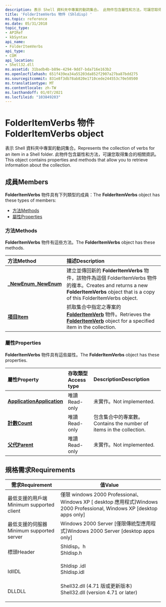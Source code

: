 ```yaml
---
description: 表示 Shell 資料夾中專案的動詞集合。 此物件包含屬性和方法，可讓您取得集合的相關資訊。
title: 'FolderItemVerbs 物件 (Shldisp) '
ms.topic: reference
ms.date: 05/31/2018
topic_type:
- APIRef
- kbSyntax
api_name:
- FolderItemVerbs
api_type:
- COM
api_location:
- Shell32.dll
ms.assetid: 31badb4b-b89e-4294-9dd7-bda716e163b2
ms.openlocfilehash: 651f439ea34a55203da852f2907a27ba87bdd275
ms.sourcegitcommit: 831e8f3db78ab820e1710cede244553c70e50500
ms.translationtype: MT
ms.contentlocale: zh-TW
ms.lasthandoff: 01/07/2021
ms.locfileid: "103849203"
---
```

# <a name="folderitemverbs-object"></a><span data-ttu-id="97e2e-104">FolderItemVerbs 物件</span><span class="sxs-lookup"><span data-stu-id="97e2e-104">FolderItemVerbs object</span></span>

<span data-ttu-id="97e2e-105">表示 Shell 資料夾中專案的動詞集合。</span><span class="sxs-lookup"><span data-stu-id="97e2e-105">Represents the collection of verbs for an item in a Shell folder.</span></span> <span data-ttu-id="97e2e-106">此物件包含屬性和方法，可讓您取得集合的相關資訊。</span><span class="sxs-lookup"><span data-stu-id="97e2e-106">This object contains properties and methods that allow you to retrieve information about the collection.</span></span>

## <a name="members"></a><span data-ttu-id="97e2e-107">成員</span><span class="sxs-lookup"><span data-stu-id="97e2e-107">Members</span></span>

<span data-ttu-id="97e2e-108">**FolderItemVerbs** 物件具有下列類型的成員：</span><span class="sxs-lookup"><span data-stu-id="97e2e-108">The **FolderItemVerbs** object has these types of members:</span></span>

-   [<span data-ttu-id="97e2e-109">方法</span><span class="sxs-lookup"><span data-stu-id="97e2e-109">Methods</span></span>](#methods)
-   [<span data-ttu-id="97e2e-110">屬性</span><span class="sxs-lookup"><span data-stu-id="97e2e-110">Properties</span></span>](#properties)

### <a name="methods"></a><span data-ttu-id="97e2e-111">方法</span><span class="sxs-lookup"><span data-stu-id="97e2e-111">Methods</span></span>

<span data-ttu-id="97e2e-112">**FolderItemVerbs** 物件有這些方法。</span><span class="sxs-lookup"><span data-stu-id="97e2e-112">The **FolderItemVerbs** object has these methods.</span></span>



| <span data-ttu-id="97e2e-113">方法</span><span class="sxs-lookup"><span data-stu-id="97e2e-113">Method</span></span>                                        | <span data-ttu-id="97e2e-114">描述</span><span class="sxs-lookup"><span data-stu-id="97e2e-114">Description</span></span>                                                                                                      |
|:----------------------------------------------|:-----------------------------------------------------------------------------------------------------------------|
| [<span data-ttu-id="97e2e-115">**\_NewEnum**</span><span class="sxs-lookup"><span data-stu-id="97e2e-115">**\_NewEnum**</span></span>](folderitemverbs--newenum.md) | <span data-ttu-id="97e2e-116">建立並傳回新的 **FolderItemVerbs** 物件，該物件為這個 FolderItemVerbs 物件的複本。</span><span class="sxs-lookup"><span data-stu-id="97e2e-116">Creates and returns a new **FolderItemVerbs** object that is a copy of this FolderItemVerbs object.</span></span><br/>   |
| [<span data-ttu-id="97e2e-117">**項目**</span><span class="sxs-lookup"><span data-stu-id="97e2e-117">**Item**</span></span>](folderitemverbs-item.md)          | <span data-ttu-id="97e2e-118">抓取集合中指定之專案的 [**FolderItemVerb**](folderitemverb.md) 物件。</span><span class="sxs-lookup"><span data-stu-id="97e2e-118">Retrieves the [**FolderItemVerb**](folderitemverb.md) object for a specified item in the collection.</span></span><br/> |



 

### <a name="properties"></a><span data-ttu-id="97e2e-119">屬性</span><span class="sxs-lookup"><span data-stu-id="97e2e-119">Properties</span></span>

<span data-ttu-id="97e2e-120">**FolderItemVerbs** 物件具有這些屬性。</span><span class="sxs-lookup"><span data-stu-id="97e2e-120">The **FolderItemVerbs** object has these properties.</span></span>



| <span data-ttu-id="97e2e-121">屬性</span><span class="sxs-lookup"><span data-stu-id="97e2e-121">Property</span></span>                                                      | <span data-ttu-id="97e2e-122">存取類型</span><span class="sxs-lookup"><span data-stu-id="97e2e-122">Access type</span></span>          | <span data-ttu-id="97e2e-123">Description</span><span class="sxs-lookup"><span data-stu-id="97e2e-123">Description</span></span>                                                |
|:--------------------------------------------------------------|:---------------------|:-----------------------------------------------------------|
| [<span data-ttu-id="97e2e-124">**Application**</span><span class="sxs-lookup"><span data-stu-id="97e2e-124">**Application**</span></span>](folderitemverbs-application.md)<br/> | <span data-ttu-id="97e2e-125">唯讀</span><span class="sxs-lookup"><span data-stu-id="97e2e-125">Read-only</span></span><br/> | <span data-ttu-id="97e2e-126">未實作。</span><span class="sxs-lookup"><span data-stu-id="97e2e-126">Not implemented.</span></span><br/>                                |
| [<span data-ttu-id="97e2e-127">**計數**</span><span class="sxs-lookup"><span data-stu-id="97e2e-127">**Count**</span></span>](folderitemverbs-count.md)<br/>             | <span data-ttu-id="97e2e-128">唯讀</span><span class="sxs-lookup"><span data-stu-id="97e2e-128">Read-only</span></span><br/> | <span data-ttu-id="97e2e-129">包含集合中的專案數。</span><span class="sxs-lookup"><span data-stu-id="97e2e-129">Contains the number of items in the collection.</span></span><br/> |
| [<span data-ttu-id="97e2e-130">**父代**</span><span class="sxs-lookup"><span data-stu-id="97e2e-130">**Parent**</span></span>](folderitemverbs-parent.md)<br/>           | <span data-ttu-id="97e2e-131">唯讀</span><span class="sxs-lookup"><span data-stu-id="97e2e-131">Read-only</span></span><br/> | <span data-ttu-id="97e2e-132">未實作。</span><span class="sxs-lookup"><span data-stu-id="97e2e-132">Not implemented.</span></span><br/>                                |



 

## <a name="requirements"></a><span data-ttu-id="97e2e-133">規格需求</span><span class="sxs-lookup"><span data-stu-id="97e2e-133">Requirements</span></span>



| <span data-ttu-id="97e2e-134">需求</span><span class="sxs-lookup"><span data-stu-id="97e2e-134">Requirement</span></span> | <span data-ttu-id="97e2e-135">值</span><span class="sxs-lookup"><span data-stu-id="97e2e-135">Value</span></span> |
|-------------------------------------|----------------------------------------------------------------------------------------------------------------|
| <span data-ttu-id="97e2e-136">最低支援的用戶端</span><span class="sxs-lookup"><span data-stu-id="97e2e-136">Minimum supported client</span></span><br/> | <span data-ttu-id="97e2e-137">僅限 windows 2000 Professional、Windows XP \[ desktop 應用程式\]</span><span class="sxs-lookup"><span data-stu-id="97e2e-137">Windows 2000 Professional, Windows XP \[desktop apps only\]</span></span><br/>                                         |
| <span data-ttu-id="97e2e-138">最低支援的伺服器</span><span class="sxs-lookup"><span data-stu-id="97e2e-138">Minimum supported server</span></span><br/> | <span data-ttu-id="97e2e-139">Windows 2000 Server \[僅限傳統型應用程式\]</span><span class="sxs-lookup"><span data-stu-id="97e2e-139">Windows 2000 Server \[desktop apps only\]</span></span><br/>                                                           |
| <span data-ttu-id="97e2e-140">標頭</span><span class="sxs-lookup"><span data-stu-id="97e2e-140">Header</span></span><br/>                   | <dl> <span data-ttu-id="97e2e-141"><dt>Shldisp。h</dt></span><span class="sxs-lookup"><span data-stu-id="97e2e-141"><dt>Shldisp.h</dt></span></span> </dl>                           |
| <span data-ttu-id="97e2e-142">Idl</span><span class="sxs-lookup"><span data-stu-id="97e2e-142">IDL</span></span><br/>                      | <dl> <span data-ttu-id="97e2e-143"><dt>Shldisp .idl</dt></span><span class="sxs-lookup"><span data-stu-id="97e2e-143"><dt>Shldisp.idl</dt></span></span> </dl>                         |
| <span data-ttu-id="97e2e-144">DLL</span><span class="sxs-lookup"><span data-stu-id="97e2e-144">DLL</span></span><br/>                      | <dl> <span data-ttu-id="97e2e-145"><dt>Shell32.dll (4.71 版或更新版本) </dt></span><span class="sxs-lookup"><span data-stu-id="97e2e-145"><dt>Shell32.dll (version 4.71 or later)</dt></span></span> </dl> |



 

 




